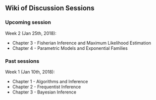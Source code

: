 ## Wiki of Discussion Sessions


### Upcoming session

Week 2 (Jan 25th, 2018):
  - Chapter 3 - Fisherian Inference and Maximum Likelihood Estimation
  - Chapter 4 - Parametric Models and Exponential Families


### Past sessions

Week 1 (Jan 10th, 2018):
  - Chapter 1 - Algorithms and Inference
  - Chapter 2 - Frequentist Inference
  - Chapter 3 - Bayesian Inference



